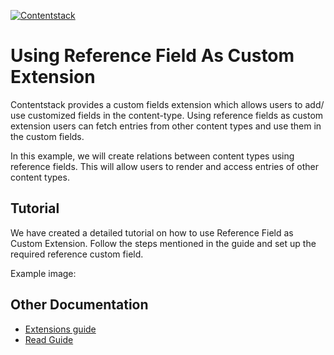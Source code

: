 [![Contentstack](https://www.contentstack.com/docs/static/images/contentstack.png)](https://www.contentstack.com/)

# Using Reference Field As Custom Extension

Contentstack provides a custom fields extension which allows users to add/ use customized fields in the content-type. Using reference fields as custom extension users can fetch entries from other content types and use them in the custom fields.

In this example, we will create relations between content types using reference fields. This will allow users to render and access entries of other content types.

## Tutorial

We have created a detailed tutorial on how to use Reference Field as Custom Extension. Follow the steps mentioned in the guide and set up the required reference custom field.

Example image:


## Other Documentation
- [Extensions guide](https://www.contentstack.com/docs/guide/extensions)
- [Read Guide](https://www.contentstack.com/docs/faqs#extensions)

